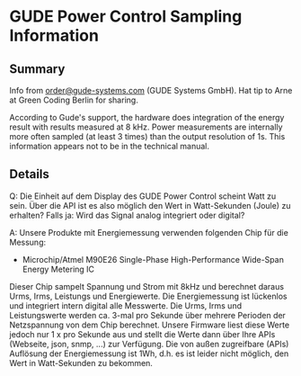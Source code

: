 # GUDE Power Control Sampling Information

## Summary

Info from order@gude-systems.com (GUDE Systems GmbH). Hat tip to Arne at Green Coding Berlin for sharing.

According to Gude's support, the hardware does integration of the energy result with results measured at 8 kHz. Power measurements are internally more often sampled (at least 3 times) than the output resolution of 1s. This information appears not to be in the technical manual.

## Details

Q: Die Einheit auf dem Display des GUDE Power Control scheint Watt zu sein. Über die API ist es also möglich den Wert in Watt-Sekunden (Joule) zu erhalten? Falls ja: Wird das Signal analog integriert oder digital?

A: Unsere Produkte mit Energiemessung verwenden folgenden Chip für die Messung:

 * Microchip/Atmel M90E26 Single-Phase High-Performance Wide-Span Energy Metering IC

Dieser Chip sampelt Spannung und Strom mit 8kHz und berechnet daraus Urms, Irms, Leistungs und Energiewerte. Die Energiemessung ist lückenlos und integriert intern digital alle Messwerte. Die Urms, Irms und Leistungswerte werden ca. 3-mal pro Sekunde über mehrere Perioden der Netzspannung von dem Chip berechnet. Unsere Firmware liest diese Werte jedoch nur 1 x pro Sekunde aus und stellt die Werte dann über Ihre APIs (Webseite, json, snmp, ...) zur Verfügung. Die von außen zugreifbare (APIs) Auflösung der Energiemessung ist 1Wh, d.h. es ist leider nicht möglich, den Wert in Watt-Sekunden zu bekommen.
